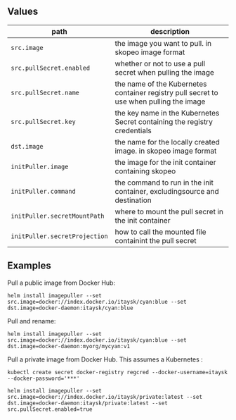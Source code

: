 ## Values

| path | description |
| --- | --- |
| `src.image` | the image you want to pull. in skopeo image format |
| `src.pullSecret.enabled` | whether or not to use a pull secret when pulling the image |
| `src.pullSecret.name` | the name of the Kubernetes container registry pull secret to use when pulling the image | 
| `src.pullSecret.key` | the key name in the Kubernetes Secret containing the registry credentials |
| `dst.image` | the name for the locally created image. in skopeo image format |
| `initPuller.image` | the image for the init container containing skopeo |
| `initPuller.command` | the command to run in the init container, excludingsource and destination |
| `initPuller.secretMountPath` | where to mount the pull secret in the init container |
| `initPuller.secretProjection` | how to call the mounted file containint the pull secret |

## Examples

Pull a public image from Docker Hub: 
```
helm install imagepuller --set src.image=docker://index.docker.io/itaysk/cyan:blue --set dst.image=docker-daemon:itaysk/cyan:blue
```

Pull and rename: 
```
helm install imagepuller --set src.image=docker://index.docker.io/itaysk/cyan:blue --set dst.image=docker-daemon:myorg/mycyan:v1
```

Pull a private image from Docker Hub. This assumes a Kubernetes :

```
kubectl create secret docker-registry regcred --docker-username=itaysk --docker-password='***'

helm install imagepuller --set src.image=docker://index.docker.io/itaysk/private:latest --set dst.image=docker-daemon:itaysk/private:latest --set src.pullSecret.enabled=true
```